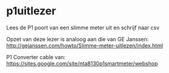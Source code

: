 p1uitlezer
==========

Lees de P1 poort van een slimme meter uit en schrijf naar csv

Opzet van deze lezer is analoog aan die van GE Janssen: http://gejanssen.com/howto/Slimme-meter-uitlezen/index.html

P1 Converter cable van: https://sites.google.com/site/nta8130p1smartmeter/webshop
